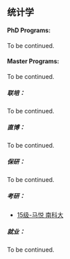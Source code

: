 ## 统计学

#### PhD Programs:

To be continued.

#### Master Programs:

To be continued.

##### 联培：

To be continued.

##### 直博：

To be continued.

##### 保研：

To be continued.

##### 考研：

- [15级-马悦 南科大](个人申请总结/数学系/统计学/[CN]-15-马悦.md)

##### 就业：

To be continued.
